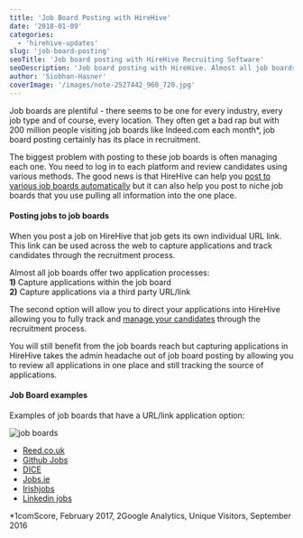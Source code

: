```yaml
---
title: 'Job Board Posting with HireHive'
date: '2018-01-09'
categories:
  - 'hirehive-updates'
slug: 'job-board-posting'
seoTitle: 'Job board posting with HireHive Recruiting Software'
seoDescription: 'Job board posting with HireHive. Almost all job boards offer application processes allowing you to fully track applications within your recruiting software.'
author: 'Siobhan-Hasner'
coverImage: '/images/note-2527442_960_720.jpg'
---
```


Job boards are plentiful - there seems to be one for every industry, every job type and of course, every location. They often get a bad rap but with 200 million people visiting job boards like Indeed.com each month\*, job board posting certainly has its place in recruitment.

The biggest problem with posting to these job boards is often managing each one. You need to log in to each platform and review candidates using various methods. The good news is that HireHive can help you [post to various job boards automatically](https://hirehive.com/recruiting-features/job-boards/) but it can also help you post to niche job boards that you use pulling all information into the one place.

#### Posting jobs to job boards

When you post a job on HireHive that job gets its own individual URL link. This link can be used across the web to capture applications and track candidates through the recruitment process.

Almost all job boards offer two application processes:  
**1)** Capture applications within the job board  
**2)** Capture applications via a third party URL/link

The second option will allow you to direct your applications into HireHive allowing you to fully track and [manage your candidates](https://hirehive.com/recruiting-features/manage-candidates/) through the recruitment process.

You will still benefit from the job boards reach but capturing applications in HireHive takes the admin headache out of job board posting by allowing you to review all applications in one place and still tracking the source of applications.

#### Job Board examples

Examples of job boards that have a URL/link application option:

![job boards](/images/capture.jpg)

- [Reed.co.uk](https://www.reed.co.uk/)
- [Github Jobs](https://jobs.github.com/)
- [DICE](https://www.dice.com/)
- [Jobs.ie](https://www.jobs.ie/)
- [Irishjobs](https://www.irishjobs.ie/)
- [Linkedin jobs](https://ie.linkedin.com/jobs/)

\*1comScore, February 2017, 2Google Analytics, Unique Visitors, September 2016
